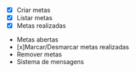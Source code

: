 - [x] Criar metas
- [x] Listar metas
- [X] Metas realizadas
- Metas abertas
- [x]Marcar/Desmarcar metas realizadas
- Remover metas
- Sistema de mensagens